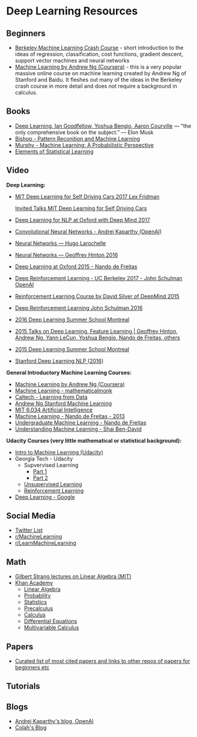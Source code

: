 # Deep Learning Resources

## Beginners
* [Berkeley Machine Learning Crash Course](https://ml.berkeley.edu/blog/2016/11/06/tutorial-1/) - short introduction to the ideas of regression, classification, cost functions, gradient descent, support vector machines and neural networks
* [Machine Learning by Andrew Ng (Coursera)](https://www.youtube.com/playlist?list=PLVJA7edNhnRTYqqW5zIj0gkVmxWnkXqTP) - this is a very popular massive online course on machine learning created by Andrew Ng of Stanford and Baidu. It fleshes out many of the ideas in the Berkeley crash course in more detail and does not require a background in calculus.

## Books

* [Deep Learning, Ian Goodfellow, Yoshua Bengio, Aaron Courville](http://www.deeplearningbook.org/) — "the only comprehensive book on the subject.” — Elon Musk
* [Bishop - Pattern Reconition and Machine Learning](http://users.isr.ist.utl.pt/~wurmd/Livros/school/Bishop%20-%20Pattern%20Recognition%20And%20Machine%20Learning%20-%20Springer%20%202006.pdf)
* [Murphy - Machine Learning: A Probabilistic Perspective](https://www.cse.iitk.ac.in/users/aayush/mail/machineLearningAProbabilisticPerspectiveMurphy.pdf)
* [Elements of Statistical Learning](http://statweb.stanford.edu/~tibs/ElemStatLearn/printings/ESLII_print10.pdf)

## Video

**Deep Learning:**

* [MIT Deep Learning for Self Driving Cars 2017 Lex Fridman](https://www.youtube.com/playlist?list=PLrAXtmErZgOeiKm4sgNOknGvNjby9efdf)

    [Invited Talks MIT Deep Learning for Self Driving Cars ](https://www.youtube.com/playlist?list=PLrAXtmErZgOfMuxkACrYnD2fTgbzk2THW)
* [Deep Learning for NLP at Oxford with Deep Mind 2017](https://www.youtube.com/playlist?list=PL613dYIGMXoZBtZhbyiBqb0QtgK6oJbpm)
* [Convolutional Neural Networks - Andrej Kaparthy (OpenAI)](https://www.youtube.com/playlist?list=PL16j5WbGpaM0_Tj8CRmurZ8Kk1gEBc7fg)
* [Neural Networks — Hugo Larochelle](https://www.youtube.com/playlist?list=PL6Xpj9I5qXYEcOhn7TqghAJ6NAPrNmUBH)
* [Neural Networks — Geoffrey Hinton 2016](https://www.youtube.com/playlist?list=PLoRl3Ht4JOcdU872GhiYWf6jwrk_SNhz9)
* [Deep Learning at Oxford 2015 - Nando de Freitas](https://www.youtube.com/playlist?list=PLE6Wd9FR--EfW8dtjAuPoTuPcqmOV53Fu)
* [Deep Reinforcement Learning - UC Berkeley 2017 - John Schulman OpenAI](https://www.youtube.com/playlist?list=PLkFD6_40KJIwTmSbCv9OVJB3YaO4sFwkX)
* [Reinforcement Learning Course by David Silver of DeepMind 2015](https://www.youtube.com/watch?v=2pWv7GOvuf0)
* [Deep Reinforcement Learning John Schulman 2016](https://www.youtube.com/watch?v=aUrX-rP_ss4)
* [2016 Deep Learning Summer School Montreal](http://videolectures.net/deeplearning2016_montreal/)
* [2015 Talks on Deep Learning, Feature Learning | Geoffrey Hinton, Andrew Ng, Yann LeCun, Yoshua Bengio, Nando de Freitas, others](https://www.youtube.com/playlist?list=PLHyI3Fbmv0SdzMHAy0aN59oYnLy5vyyTA)
* [2015 Deep Learning Summer School Montreal](http://videolectures.net/deeplearning2015_montreal/)
* [Stanford Deep Learning NLP (2016)](https://www.youtube.com/playlist?list=PLlJy-eBtNFt4CSVWYqscHDdP58M3zFHIG)

**General Introductory Machine Learning Courses:**

* [Machine Learning by Andrew Ng (Coursera)](https://www.youtube.com/playlist?list=PLVJA7edNhnRTYqqW5zIj0gkVmxWnkXqTP)
* [Machine Learning - mathematicalmonk](https://www.youtube.com/playlist?list=PLD0F06AA0D2E8FFBA)
* [Caltech - Learning from Data](https://www.youtube.com/playlist?list=PLD63A284B7615313A)
* [Andrew Ng Stanford Machine Learning](https://www.youtube.com/playlist?list=PLA89DCFA6ADACE599)
* [MIT 6.034 Artificial Intelligence](https://www.youtube.com/playlist?list=PLnvKubj2-I2LhIibS8TOGC42xsD3-liux)
* [Machine Learning - Nando de Freitas - 2013](https://www.youtube.com/playlist?list=PLE6Wd9FR--EdyJ5lbFl8UuGjecvVw66F6)
* [Undergraduate Machine Learning - Nando de Freitas](https://www.youtube.com/playlist?list=PLE6Wd9FR--Ecf_5nCbnSQMHqORpiChfJf)
* [Understanding Machine Learning - Shai Ben-David](https://www.youtube.com/playlist?list=PLFze15KrfxbH8SE4FgOHpMSY1h5HiRLMm)


**Udacity Courses (very little mathematical or statistical background):**
* [Intro to Machine Learning (Udacity)](https://www.youtube.com/playlist?list=PLAwxTw4SYaPkQXg8TkVdIvYv4HfLG7SiH)
* Georgia Tech - Udacity
    * Supvervised Learning 
        * [Part 1](https://www.youtube.com/playlist?list=PLAwxTw4SYaPl0N6-e1GvyLp5-MUMUjOKo)
        * [Part 2](https://www.youtube.com/playlist?list=PLAwxTw4SYaPlkESDcHD-0oqVx5sAIgz7O)
    * [Unsupervised Learning](https://www.youtube.com/playlist?list=PLAwxTw4SYaPmaHhu-Lz3mhLSj-YH-JnG7)
    * [Reinforcement Learning](https://www.youtube.com/playlist?list=PLAwxTw4SYaPnidDwo9e2c7ixIsu_pdSNp)
* [Deep Learning - Google](https://www.youtube.com/playlist?list=PLAwxTw4SYaPn_OWPFT9ulXLuQrImzHfOV)

## Social Media
* [Twitter List](https://twitter.com/DL_ML_Loop/lists/deep-learning-loop/members)
* [r/MachineLearning](https://www.reddit.com/r/machinelearning)
* [r/LearnMachineLearning](https://www.reddit.com/r/learnmachinelearning)

## Math
* [Gilbert Strang lectures on Linear Algebra (MIT)](https://www.youtube.com/playlist?list=PL49CF3715CB9EF31D)
* [Khan Academy](https://www.khanacademy.org)
    * [Linear Algebra](https://www.youtube.com/playlist?list=PLFD0EB975BA0CC1E0)
    * [Probability](https://www.youtube.com/playlist?list=PLC58778F28211FA19)
    * [Statistics](https://www.youtube.com/playlist?list=PL1328115D3D8A2566)
    * [Precalculus](https://www.youtube.com/playlist?list=PLE88E3C9C7791BD2D)
    * [Calculus](https://www.youtube.com/playlist?list=PL19E79A0638C8D449)
    * [Differential Equations](https://www.youtube.com/playlist?list=PL96AE8D9C68FEB902)
    * [Multivariable Calculus](https://www.youtube.com/playlist?list=PLSQl0a2vh4HC5feHa6Rc5c0wbRTx56nF7)

## Papers
* [Curated list of most cited papers and links to other repos of papers for beginners etc](https://github.com/terryum/awesome-deep-learning-papers)

## Tutorials

## Blogs
* [Andrej Kaparthy's blog, OpenAI](https://karpathy.github.io/)
* [Colah's Blog](https://colah.github.io/)
